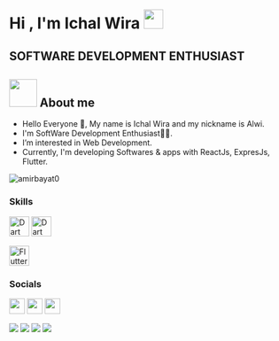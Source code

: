 <h1>Hi , I'm Ichal Wira <img src="https://media.giphy.com/media/hvRJCLFzcasrR4ia7z/giphy.gif" width="35"></h1>
<h2>  SOFTWARE DEVELOPMENT ENTHUSIAST </h2>

## <img src = "https://user-images.githubusercontent.com/63050133/156777293-72a6e681-2582-4a9d-ad92-09d1181d47c7.gif" width = 50px height = 50px>  About me

- Hello Everyone 👋, My name is Ichal Wira and my nickname is Alwi.<br>
- I'm SoftWare Development Enthusiast👨‍💻.<br>
- I’m interested in Web Development.<br>
- Currently, I'm developing Softwares & apps with ReactJs, ExpresJs, Flutter.<br>

<img src="https://komarev.com/ghpvc/?username=amirbayat0&label=Profile%20views&color=8042fc&style=plastic" alt="amirbayat0" /> 

### Skills

<p align="left">
<a href="https://dart.dev/" target="_blank" rel="noreferrer"><img src="https://raw.githubusercontent.com/danielcranney/readme-generator/main/public/icons/skills/dart-colored.svg" width="36" height="36" alt="Dart" /></a>
<a href="https://dart.dev/" target="_blank" rel="noreferrer"><img src="![java-script](https://user-images.githubusercontent.com/69945382/205525729-e1b7b64c-cc93-4619-ae82-c49deee5b744.png)" width="36" height="36" alt="Dart" /></a>
  
<a href="https://flutter.dev/" target="_blank" rel="noreferrer"><img src="https://raw.githubusercontent.com/danielcranney/readme-generator/main/public/icons/skills/flutter-colored.svg" width="36" height="36" alt="Flutter" /></a>
</p>

### Socials

<p align="left"> 
<a href="https://www.instagram.com/alwiros.id/" target="_blank" rel="noreferrer"><img src="https://raw.githubusercontent.com/danielcranney/readme-generator/main/public/icons/socials/instagram.svg" width="28" height="28" /></a>
<!-- <a href="https://www.youtube.com/c/ProgrammingWithFlexZ" target="_blank" rel="noreferrer"><img src="https://raw.githubusercontent.com/danielcranney/readme-generator/main/public/icons/socials/youtube.svg" width="28" height="28" /></a> -->
<a href="https://znap.link/IchAlwiros" target="_blank" rel="noreferrer"><img src="https://uploads-ssl.webflow.com/6026bc921eff07d61a132750/602843b7b4409e5ea0cbcc1c_social-logo-2.png" width="28" height="28" /></a>
<a href="https://www.github.com/amirbayat0" target="_blank" rel="noreferrer"><img src="https://raw.githubusercontent.com/danielcranney/readme-generator/main/public/icons/socials/github.svg" width="28" height="28" /></a>
</p>
<div> 
  <a href="#" target="_blank"><img src="https://img.shields.io/badge/YouTube-FF0000?style=for-the-badge&logo=youtube&logoColor=white" target="_blank"></a>
  <a href="https://www.instagram.com/alwiros.id/" target="_blank"><img src="https://img.shields.io/badge/-Instagram-%23E4405F?style=for-the-badge&logo=instagram&logoColor=white" target="_blank"></a>
  <a href = "mailto:ichalwiradev@gmail.com"><img src="https://img.shields.io/badge/-Gmail-%23333?style=for-the-badge&logo=gmail&logoColor=white" target="_blank"></a>
  <a href="https://www.linkedin.com/in/ichal-wira-sukmana-27a3381b4/" target="_blank"><img src="https://img.shields.io/badge/-LinkedIn-%230077B5?style=for-the-badge&logo=linkedin&logoColor=white" target="_blank"></a> 

</div>

